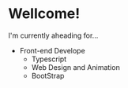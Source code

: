 # Wellcome!
I'm currently aheading for...

* Front-end Develope
  * Typescript
  * Web Design and Animation
  * BootStrap
